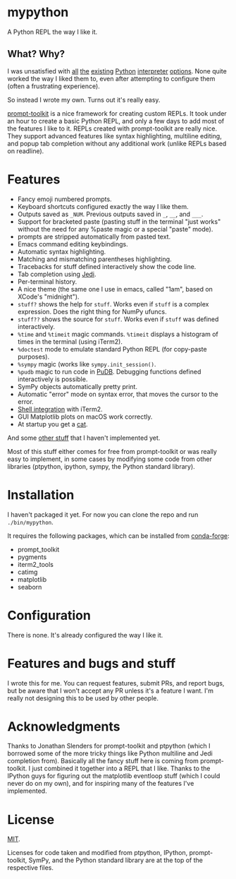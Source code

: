 # mypython

A Python REPL the way I like it.

## What? Why?

I was unsatisfied
with
[all](https://ipython.readthedocs.io/en/stable/whatsnew/version4.html) [the](https://ipython.readthedocs.io/en/stable/whatsnew/version5.html) [existing](https://github.com/jonathanslenders/ptpython) [Python](http://xon.sh/) [interpreter](https://bpython-interpreter.org/) [options](https://docs.python.org/3.6/tutorial/interpreter.html).
None quite worked the way I liked them to, even after attempting to configure
them (often a frustrating experience).

So instead I wrote my own. Turns out it's really easy.

[prompt-toolkit](https://python-prompt-toolkit.readthedocs.io/en/latest/) is a
nice framework for creating custom REPLs. It took under an hour to create a
basic Python REPL, and only a few days to add most of the features I like to
it. REPLs created with prompt-toolkit are really nice. They support advanced
features like syntax highlighting, multiline editing, and popup tab completion
without any additional work (unlike REPLs based on readline).

# Features

- Fancy emoji numbered prompts.
- Keyboard shortcuts configured exactly the way I like them.
- Outputs saved as `_NUM`. Previous outputs saved in `_`, `__`, and `___`.
- Support for bracketed paste (pasting stuff in the terminal "just works"
  without the need for any %paste magic or a special "paste" mode).
- prompts are stripped automatically from pasted text.
- Emacs command editing keybindings.
- Automatic syntax highlighting.
- Matching and mismatching parentheses highlighting.
- Tracebacks for stuff defined interactively show the code line.
- Tab completion using [Jedi](https://github.com/davidhalter/jedi).
- Per-terminal history.
- A nice theme (the same one I use in emacs, called "1am", based on XCode's
  "midnight").
- `stuff?` shows the help for `stuff`. Works even if `stuff` is a complex
  expression. Does the right thing for NumPy ufuncs.
- `stuff??` shows the source for `stuff`. Works even if `stuff` was defined
  interactively.
- `%time` and `%timeit` magic commands. `%timeit` displays a histogram of
  times in the terminal (using iTerm2).
- `%doctest` mode to emulate standard Python REPL (for copy-paste purposes).
- `%sympy` magic (works like `sympy.init_session()`.
- `%pudb` magic to run code in [PuDB](https://documen.tician.de/pudb/).
  Debugging functions defined interactively is possible.
- SymPy objects automatically pretty print.
- Automatic "error" mode on syntax error, that moves the cursor to the error.
- [Shell integration](https://www.iterm2.com/documentation-shell-integration.html) with iTerm2.
- GUI Matplotlib plots on macOS work correctly.
- At startup you get a [cat](https://github.com/asmeurer/catimg).

And some [other stuff](TODO.md) that I haven't implemented yet.

Most of this stuff either comes for free from prompt-toolkit or was really easy
to implement, in some cases by modifying some code from other libraries
(ptpython, ipython, sympy, the Python standard library).

# Installation

I haven't packaged it yet. For now you can clone the repo and run
`./bin/mypython`.

It requires the following packages, which can be installed
from [conda-forge](https://conda-forge.github.io/):

- prompt_toolkit
- pygments
- iterm2_tools
- catimg
- matplotlib
- seaborn

# Configuration

There is none. It's already configured the way I like it.

# Features and bugs and stuff

I wrote this for me. You can request features, submit PRs, and report bugs,
but be aware that I won't accept any PR unless it's a feature I want. I'm
really not designing this to be used by other people.

# Acknowledgments

Thanks to Jonathan Slenders for prompt-toolkit and ptpython (which I borrowed
some of the more tricky things like Python multiline and Jedi completion
from). Basically all the fancy stuff here is coming from prompt-toolkit. I
just combined it together into a REPL that I like. Thanks to the IPython guys
for figuring out the matplotlib eventloop stuff (which I could never do on my
own), and for inspiring many of the features I've implemented.

# License

[MIT](LICENSE.md).

Licenses for code taken and modified from ptpython, IPython, prompt-toolkit,
SymPy, and the Python standard library are at the top of the respective files.
